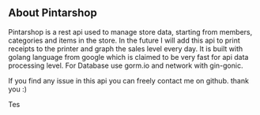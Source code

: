 ## About Pintarshop

Pintarshop is a rest api used to manage store data, starting from members, categories and items in the store. In the future I will add this api to print receipts to the printer and graph the sales level every day. It is built with golang language from google which is claimed to be very fast for api data processing level. For Database use gorm.io and network with gin-gonic.

If you find any issue in this api you can freely contact me on github. thank you :)

Tes
